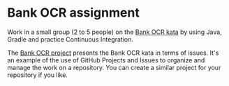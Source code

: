 # Bank OCR assignment

Work in a small group (2 to 5 people) on the [Bank OCR kata](http://codingdojo.org/kata/BankOCR/) by using Java, Gradle and practice Continuous 
Integration.

The [Bank OCR project](https://github.com/dario-campagna/bank-ocr-assignment/projects/1) presents the Bank OCR kata in terms of issues. It's an example of the use of GitHub Projects and Issues to organize and manage the work on a repository. You can create a similar project for your repository if you like.
